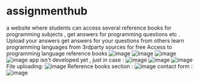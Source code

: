 # assignmenthub
a website where students can access several reference books for programming subjects , get answers for programming questions etc .
Upload your answers
get answers for your questions from others
learn programming languages from 3rdparty sources for free
Access to programming language reference books 
![image](https://user-images.githubusercontent.com/48819675/114292486-6a18e180-9aac-11eb-9054-301af3cb5b11.png)
![image](https://user-images.githubusercontent.com/48819675/114292498-77ce6700-9aac-11eb-928c-d3c1ce6552b2.png)
![image](https://user-images.githubusercontent.com/48819675/114292545-d4318680-9aac-11eb-8a14-4c5c00aaf8b1.png)
![image](https://user-images.githubusercontent.com/48819675/114292550-deec1b80-9aac-11eb-90d6-48322ff85e25.png)
app isn't developed yet , just in case :
![image](https://user-images.githubusercontent.com/48819675/114292560-ee6b6480-9aac-11eb-8020-dfda10855aa2.png)
![image](https://user-images.githubusercontent.com/48819675/114292563-f4614580-9aac-11eb-9c34-88abdaae28ef.png)
![image](https://user-images.githubusercontent.com/48819675/114292569-fb885380-9aac-11eb-8c78-d82f1be06bfd.png)
File uploading:
![image](https://user-images.githubusercontent.com/48819675/114292574-08a54280-9aad-11eb-8b1b-0bdb73427f7d.png)
Reference books section :
![image](https://user-images.githubusercontent.com/48819675/114292584-15299b00-9aad-11eb-86bb-391298972363.png)
contact form :
![image](https://user-images.githubusercontent.com/48819675/114292607-486c2a00-9aad-11eb-9c50-849b5d4e629e.png)
